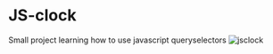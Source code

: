 # JS-clock
Small project learning how to use javascript queryselectors
![jsclock](https://github.com/Archpurohit/JS-clock/assets/111916382/80a1ed82-277a-47e9-90a8-7f3b114aed15)

